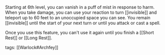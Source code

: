 Starting at 6th level, you can vanish in a puff of mist in response to harm. When you take damage, you can use your reaction to turn [[invisible]] and teleport up to 60 feet to an unoccupied space you can see. You remain [[invisible]] until the start of your next turn or until you attack or cast a spell.

Once you use this feature, you can't use it again until you finish a [[Short Rest]] or [[Long Rest]].

tags: [[Warlock#Archfey]]